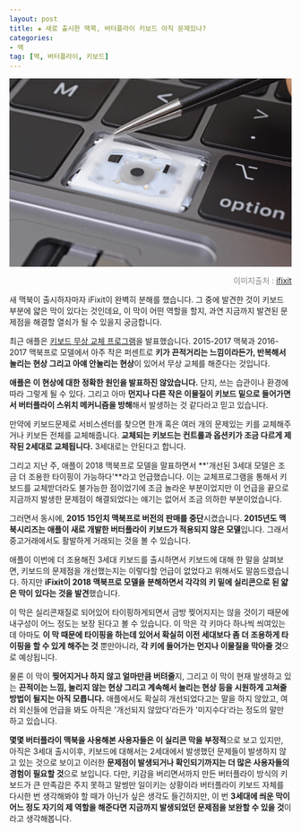 ```yaml
---  
layout: post  
title: ✚ 새로 출시한 맥북, 버터플라이 키보드 아직 문제있나?
categories:
- 맥
tag: [맥, 버터플라이, 키보드]
---  
```

<div class="markdown-image">
<img src="/assets/article_images/2018-07-18-ifixit-keyboard/1.jpeg" alt="" align="middle"/><p style="text-align:right;  color:#878787"> 이미지출처 : <a href="https://www.ifixit.com"> ifixit </a></p> </div>
<p class="drop-korean">

새 맥북이 출시하자마자 iFixit이 완벽히 분해를 했습니다. 그 중에 발견한 것이 키보드 부분에 얇은 막이 있다는 것인데요, 이 막이 어떤 역할을 할지, 과연 지금까지 발견된 문제점을 해결할 열쇠가 될 수 있을지 궁금합니다.</p>

최근 애플은 [키보드 무상 교체 프로그램](http://gisadan.github.io/맥/2018/06/27/keyboard.html)을 발표했습니다. 2015-2017 맥북과 2016-2017 맥북프로 모델에서 아주 작은 퍼센트로 **키가 끈적거리는 느낌이라든가, 반복해서 눌리는 현상 그리고 아얘 안눌리는 현상**이 있어서 무상 교체를 해준다는 것입니다.

**애플은 이 현상에 대한 정확한 원인을 발표하진 않았습니다.** 단지, 쓰는 습관이나 환경에 따라 그렇게 될 수 있다. 그리고 아마 **먼지나 다른 작은 이물질이 키보드 밑으로 들어가면서 버터플라이 스위치 메커니즘을 방해**해서 발생하는 것 같다라고 믿고 있습니다.

만약에 키보드문제로 서비스센터를 찾으면 한개 혹은 여러 개의 문제있는 키를 교체해주거나 키보든 전체를 교체해줍니다. **교체되는 키보드는 컨트롤과 옵션키가 조금 다르게 제작된 2세대로 교체됩니다.** 3세대로는 안된다고 합니다.

그리고 지난 주, 애플이 2018 맥북프로 모델을 말표하면서 **'개선된 3세대 모델은 조금 더 조용한 타이핑이 가능하다'**라고 언급했습니다. 이는 교체프로그램을 통해서 키보드를 교체받더라도 불가능한 점이었기에 조금 놀라운 부분이었지만 이 언급을 끝으로 지금까지 발생한 문제점이 해결되었다는 얘기는 없어서 조금 의하한 부분이었습니다.

그러면서 동시에, **2015 15인치 맥북프로 버전의 판매를 중단**시켰습니다. **2015년도 맥북시리즈는 애플이 새로 개발한 버터플라이 키보드가 적용되지 않은 모델**입니다. 그래서 중고거래에서도 활발하게 거래되는 것을 볼 수 있습니다.

애플이 이번에 더 조용해진 3세대 키보드를 출시하면서 키보드에 대해 한 말을 살펴보면, 키보드의 문제점을 개선했는지는 이렇다할 언급이 없었다고 위해서도 말씀드렸습니다. 하지만 **iFixit이 2018 맥북프로 모델을 분해하면서 각각의 키 밑에 실리콘으로 된 얇은 막이 있다는 것을 발견**했습니다.

이 막은 실리콘재질로 되어있어 타이핑하게되면서 금방 찢어지지는 않을 것이기 때문에 내구성이 어느 정도는 보장 된다고 볼 수 있습니다. 이 막은 각 키마다 하나씩 씌여있는데 아마도 **이 막 때문에 타이핑을 하는데 있어서 확실히 이전 세대보다 좀 더 조용하게 타이핑을 할 수 있게 해주는 것** 뿐만아니라, **각 키에 들어가는 먼지나 이물질을 막아줄 것**으로 예상됩니다.

물론 이 막이 **찢어지거나 하지 않고 얼마만큼 버텨줄**지, 그리고 이 막이 현재 발생하고 있는 **끈적이는 느낌, 눌리지 않는 현상 그리고 계속해서 눌리는 현상 등을 시원하게 고쳐줄 방법이 될지는 아직 모릅니다.** 애플에서도 확실히 개선되었다고는 말을 하지 않았고, 여러 외신들에 언급을 봐도 아직은 '개선되지 않았다'라든가 '미지수다'라는 정도의 말만 하고 있습니다.

**몇몇 버터플라이 맥북을 사용해본 사용자들은 이 실리콘 막을 부정적**으로 보고 있지만, 아직은 3세대 출시이후, 키보드에 대해서는 2세대에서 발생했던 문제들이 발생하지 않고 있는 것으로 보이고 이러한 **문제점이 발생되거나 확인되기까지는 더 많은 사용자들의 경험이 필요할 것**으로 보입니다. 다만, 키감을 버리면서까지 만든 버터플라이 방식의 키보드가 큰 만족감은 주지 못하고 말썽만 일이키는 상황이라 버터플라이 키보드 자체를 다시한 번 생각해봐야 할 때가 아닌가 싶은 생각도 들긴하지만, 이 번 **3세대에 씌운 막이 어느 정도 자기의 제 역할을 해준다면 지금까지 발생되었던 문제점을 보완할 수 있을 것**이라고 생각해봅니다.
